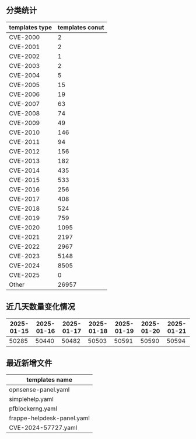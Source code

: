 ## 分类统计
| templates type | templates conut | 
| --- | --- |
| CVE-2000 | 2 |
| CVE-2001 | 2 |
| CVE-2002 | 1 |
| CVE-2003 | 2 |
| CVE-2004 | 5 |
| CVE-2005 | 15 |
| CVE-2006 | 19 |
| CVE-2007 | 63 |
| CVE-2008 | 74 |
| CVE-2009 | 49 |
| CVE-2010 | 146 |
| CVE-2011 | 94 |
| CVE-2012 | 156 |
| CVE-2013 | 182 |
| CVE-2014 | 435 |
| CVE-2015 | 533 |
| CVE-2016 | 256 |
| CVE-2017 | 408 |
| CVE-2018 | 524 |
| CVE-2019 | 759 |
| CVE-2020 | 1095 |
| CVE-2021 | 2197 |
| CVE-2022 | 2967 |
| CVE-2023 | 5148 |
| CVE-2024 | 8505 |
| CVE-2025 | 0 |
| Other | 26957 |
## 近几天数量变化情况
|2025-01-15 | 2025-01-16 | 2025-01-17 | 2025-01-18 | 2025-01-19 | 2025-01-20 | 2025-01-21|
|--- | ------ | ------ | ------ | ------ | ------ | ---|
|50285 | 50440 | 50482 | 50503 | 50591 | 50590 | 50594|
## 最近新增文件
| templates name | 
| --- |
| opnsense-panel.yaml |
| simplehelp.yaml |
| pfblockerng.yaml |
| frappe-helpdesk-panel.yaml |
| CVE-2024-57727.yaml |
